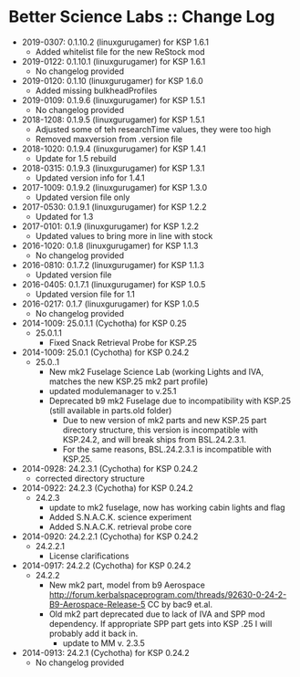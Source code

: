 # Better Science Labs :: Change Log

* 2019-0307: 0.1.10.2 (linuxgurugamer) for KSP 1.6.1
	+ Added whitelist file for the new ReStock mod
* 2019-0122: 0.1.10.1 (linuxgurugamer) for KSP 1.6.1
	+ No changelog provided
* 2019-0120: 0.1.10 (linuxgurugamer) for KSP 1.6.0
	+ Added missing bulkheadProfiles
* 2019-0109: 0.1.9.6 (linuxgurugamer) for KSP 1.5.1
	+ No changelog provided
* 2018-1208: 0.1.9.5 (linuxgurugamer) for KSP 1.5.1
	+ Adjusted some of teh researchTime values, they were too high
	+ Removed maxversion from .version file
* 2018-1020: 0.1.9.4 (linuxgurugamer) for KSP 1.4.1
	+ Update for 1.5 rebuild
* 2018-0315: 0.1.9.3 (linuxgurugamer) for KSP 1.3.1
	+ Updated version info for 1.4.1
* 2017-1009: 0.1.9.2 (linuxgurugamer) for KSP 1.3.0
	+ Updated version file only
* 2017-0530: 0.1.9.1 (linuxgurugamer) for KSP 1.2.2
	+ Updated for 1.3
* 2017-0101: 0.1.9 (linuxgurugamer) for KSP 1.2.2
	+ Updated values to bring more in line with stock
* 2016-1020: 0.1.8 (linuxgurugamer) for KSP 1.1.3
	+ No changelog provided
* 2016-0810: 0.1.7.2 (linuxgurugamer) for KSP 1.1.3
	+ Updated version file
* 2016-0405: 0.1.7.1 (linuxgurugamer) for KSP 1.0.5
	+ Updated version file for 1.1
* 2016-0217: 0.1.7 (linuxgurugamer) for KSP 1.0.5
	+ No changelog provided
* 2014-1009: 25.0.1.1 (Cychotha) for KSP 0.25
	+ 25.0.1.1
		- Fixed Snack Retrieval Probe for KSP.25
* 2014-1009: 25.0.1 (Cychotha) for KSP 0.24.2
	+ 25.0..1
		- New mk2 Fuselage Science Lab (working Lights and IVA, matches the new KSP.25 mk2 part profile)
		- updated modulemanager to v.25.1
		- Deprecated b9 mk2 Fuselage due to incompatibility with KSP.25 (still available in parts.old folder)
			- Due to new version of mk2 parts and new KSP.25 part directory structure, this version is incompatible with KSP.24.2, and will break ships from BSL.24.2.3.1.
			- For the same reasons, BSL.24.2.3.1 is incompatible with KSP.25.
* 2014-0928: 24.2.3.1 (Cychotha) for KSP 0.24.2
	+ corrected directory structure
* 2014-0922: 24.2.3 (Cychotha) for KSP 0.24.2
	+ 24.2.3
		- update to mk2 fuselage, now has working cabin lights and flag
		- Added S.N.A.C.K. science experiment
		- Added S.N.A.C.K. retrieval probe core
* 2014-0920: 24.2.2.1 (Cychotha) for KSP 0.24.2
	+ 24.2.2.1
		- License clarifications
* 2014-0917: 24.2.2 (Cychotha) for KSP 0.24.2
	+ 24.2.2
		- New mk2 part, model from b9 Aerospace  <http://forum.kerbalspaceprogram.com/threads/92630-0-24-2-B9-Aerospace-Release-5> CC by bac9 et.al.
		- Old mk2 part deprecated due to lack of IVA and SPP mod  dependency. If appropriate SPP part gets into KSP .25 I will probably add it back in.
			- update to MM v. 2.3.5
* 2014-0913: 24.2.1 (Cychotha) for KSP 0.24.2
	+ No changelog provided
